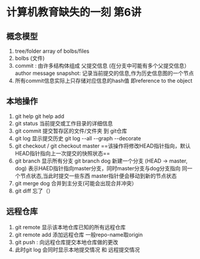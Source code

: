 # 计算机教育缺失的一刻 第6讲

## 概念模型
1. tree/folder array of bolbs/files
2. bolbs (文件)
3. commit : 由许多结构体组成
    父提交信息 (在分支中可能有多个父提交信息）
    author
    message
    snapshot: 记录当前提交的信息,作为历史信息图的一个节点
4. 所有commit信息实际上只存储对应信息的hash值 即reference to the object

## 本地操作
1. git help <command> git help add
2. git status 当前提交或工作目录的详细信息
3. git commit 提交暂存区的文件/文件夹 到 git仓库
4. git log 显示提交历史
   git log --all --graph --decorate
5. git checkout <hash-value> / <reference>
   git checkout master
   ==该操作将修改HEAD指针指向，默认HEAD指针指向上一次提交的快照状态==
6. git branch 显示所有分支
   git branch dog 新建一个分支
   (HEAD -> master, dog) 表示HAED指针指向master分支，同时master分支与dog分支指向   同一个节点状态,当此时提交一些东西 master指针便会移动到新的节点状态
7. git merge dog 合并到主分支(可能会出现合并冲突）
8. git diff 忘了（）
## 远程仓库
1. git remote 显示该本地仓库已知的所有远程仓库
2. git remote add <repo-name> <url> 添加远程仓库 一般repo-name取origin
3. git push <remote> <local branch>:<remote branch>
   向远程仓库提交本地仓库做的更改
4. 此时git log 会同时显示本地提交情况 和 远程提交情况
